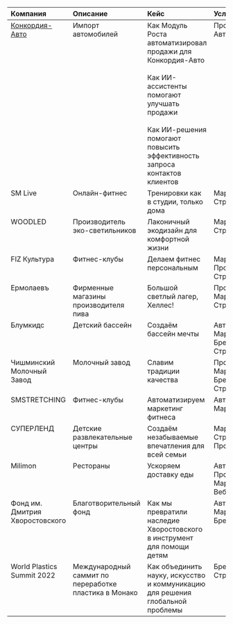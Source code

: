 <!-- Добавляем встроенные стили для выравнивания по верхнему краю -->
<style>
/* Выравнивание содержимого ячеек таблицы по верхнему краю */
td, th {
  vertical-align: top;
}
</style>

<!-- Таблица с двойными переносами строк в ячейке "Кейс" -->
| Компания                                           | Описание                                       | Кейс                                                                                                                                                                                    | Услуги                                                |
|:----------------------------------------------------|:-----------------------------------------------|:----------------------------------------------------------------------------------------------------------------------------------------------------------------------------------------|:------------------------------------------------------|
| [Конкордия-Авто](/clients/konkordiya-auto) | Импорт автомобилей                             | Как Модуль Роста автоматизировал продажи для Конкордия-Авто<br><br>Как ИИ-ассистенты помогают улучшать продажи<br><br>Как ИИ-решения помогают повысить эффективность запроса контактов клиентов | Продажи, Автоматизация                                |
| SM Live                                             | Онлайн-фитнес                                  | Тренировки как в студии, только дома                                                                                                                                                   | Маркетинг, Стратегия, Веб                             |
| WOODLED                                             | Производитель эко-светильников                 | Лаконичный экодизайн для комфортной жизни                                                                                                                                              | Маркетинг, Стратегия, Веб                             |
| FIZ Культура                                        | Фитнес-клубы                                   | Делаем фитнес персональным                                                                                                                                                             | Маркетинг, Продажи, Стратегия                         |
| Ермолаевъ                                           | Фирменные магазины производителя пива          | Большой светлый лагер, Хеллес!                                                                                                                                                          | Продажи, Маркетинг, Стратегия                         |
| Блумкидс                                            | Детский бассейн                                | Создаём бассейн мечты                                                                                                                                                                   | Автоматизация, Маркетинг, Брендинг, Веб, Стратегия    |
| Чишминский Молочный Завод                           | Молочный завод                                 | Славим традиции качества                                                                                                                                                               | Продажи, Маркетинг, Брендинг, Веб, Стратегия          |
| SMSTRETCHING                                        | Фитнес-клубы                                   | Автоматизируем маркетинг фитнеса                                                                                                                                                       | Автоматизация, Маркетинг                              |
| СУПЕРЛЕНД                                           | Детские развлекательные центры                 | Создаём незабываемые впечатления для всей семьи                                                                                                                                       | Маркетинг, Стратегия, Продажи                         |
| Milimon                                             | Рестораны                                      | Ускоряем доставку еды                                                                                                                                                                  | Автоматизация, Продажи, Маркетинг, Веб, Стратегия     |
| Фонд им. Дмитрия Хворостовского                      | Благотворительный фонд                         | Как мы превратили наследие Хворостовского в инструмент для помощи детям                                                                                                                 | Автоматизация, Маркетинг, Брендинг, Веб               |
| World Plastics Summit 2022                          | Международный саммит по переработке пластика в Монако | Как объединить науку, искусство и коммуникацию для решения глобальной проблемы                                                                                                            | Брендинг, Веб, Стратегия                              |
